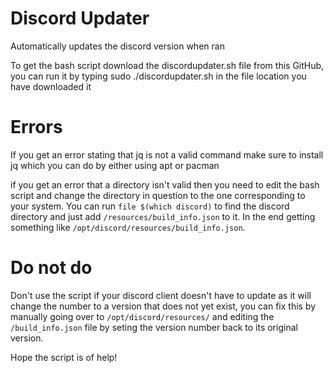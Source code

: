 # Discord Updater
Automatically updates the discord version when ran

To get the bash script download the discordupdater.sh file from this GitHub, you can run it by typing sudo ./discordupdater.sh in the file location you have downloaded it

# Errors

If you get an error stating that jq is not a valid command make sure to install jq 
which you can do by either using apt or pacman

if you get an error that a directory isn't valid then you need to edit the bash script and change the directory in question to the one
corresponding to your system. You can run ```file $(which discord)``` to find the discord directory and just add ```/resources/build_info.json``` to it.
In the end getting something like ```/opt/discord/resources/build_info.json```.

# Do not do

Don't use the script if your discord client doesn't have to update as it will change the number to a version that does not yet exist,
you can fix this by manually going over to ```/opt/discord/resources/``` and editing the ```/build_info.json``` file by seting the version number back to its original version.

Hope the script is of help!

